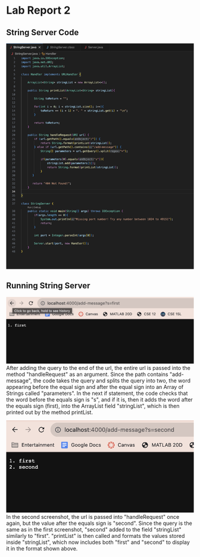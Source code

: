 # Lab Report 2

## String Server Code
![code](StringServerCode.png)

## Running String Server
![first](first.png)
After adding the query to the end of the url, the entire url is passed into the method "handleRequest" as an argument. Since the path contains "add-message", the code takes the query and splits the query into two, the word appearing before the equal sign and after the equal sign into an Array of Strings called "parameters". In the next if statement, the code checks that the word before the equals sign is "s", and if it is, then it adds the word after the equals sign (first), into the ArrayList field "stringList", which is then printed out by the method printList.

![second](second.png)
In the second screenshot, the url is passed into "handleRequest" once again, but the value after the equals sign is "second". Since the query is the same as in the first screenshot, "second" added to the field "stringList" similarly to "first". "printList" is then called and formats the values stored inside "stringList", which now includes both "first" and "second" to display it in the format shown above.  
